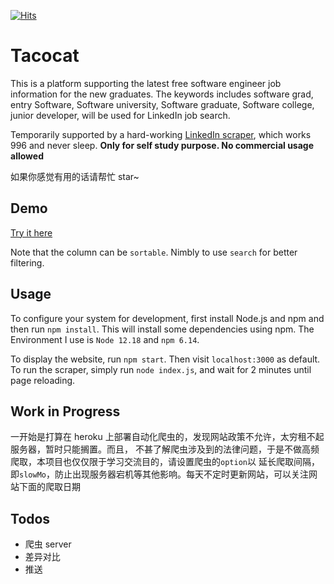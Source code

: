 [![Hits](https://hits.seeyoufarm.com/api/count/incr/badge.svg?url=https%3A%2F%2Fgithub.com%2Fqh96%2Ftacocat)](https://hits.seeyoufarm.com)

# Tacocat

This is a platform supporting the latest free software engineer job information for the new graduates.
The keywords includes software grad, entry Software, Software university, Software graduate, Software college, junior developer,
will be used for LinkedIn job search.

Temporarily supported by a hard-working [LinkedIn scraper](https://www.npmjs.com/package/linkedin-jobs-scraper), which works 996 and never sleep.
**Only for self study purpose. No commercial usage allowed**

如果你感觉有用的话请帮忙 star~

## Demo

[Try it here](https://eattacocat.herokuapp.com/)

Note that the column can be `sortable`. Nimbly to use `search` for better filtering.

## Usage

To configure your system for development, first install Node.js and npm and
then run `npm install`. This will install some dependencies using npm. The Environment
I use is `Node 12.18` and `npm 6.14`.

To display the website, run `npm start`. Then visit `localhost:3000` as default. To run the
scraper, simply run `node index.js`, and wait for 2 minutes until page reloading.

## Work in Progress

一开始是打算在 heroku 上部署自动化爬虫的，发现网站政策不允许，太穷租不起服务器，暂时只能搁置。而且，
不甚了解爬虫涉及到的法律问题，于是不做高频爬取，本项目也仅仅限于学习交流目的，请设置爬虫的`option`以
延长爬取间隔，即`slowMo`，防止出现服务器宕机等其他影响。每天不定时更新网站，可以关注网站下面的爬取日期

## Todos

- 爬虫 server
- 差异对比
- 推送
